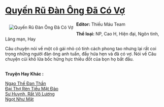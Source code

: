 <a href="https://utruyen.com/truyen/quyen-ru-dan-ong-da-co-vo/19225/" title="Quyến Rũ Đàn Ông Đã Có Vợ"><h1>Quyến Rũ Đàn Ông Đã Có Vợ</h1></a><div style="display:table"><img align="right" style="float: left; padding: 10px;" src="https://utruyen.com/images/story/200x260/quyen-ru-dan-ong-da-co-vo.jpg" alt="Quyến Rũ Đàn Ông Đã Có Vợ"><b>Editor:</b> Thiếu Máu Team<p></p><b>Thể loại:</b> NP, Cao H, Hiện đại, Ngôn tình, Lãng mạn, Hay<p></p>Câu chuyện nói về một cô gái nhỏ có tính cách phong tao nhưng lại rất coi trọng những người đàn ông anh tuấn, đầy hứa hẹn và đã có vợ. Nói về Câu chuyện củi khô lửa bốc hừng hực thiêu đốt của bọn họ bắt đầu.</div><p><br><b>Truyện Hay Khác :</b></p><a href="https://utruyen.com/truyen/ngao-the-dan-than/21750/" alt="Ngạo Thế Đan Thần">Ngạo Thế Đan Thần</a><br/><a href="https://github.com/quanluxury/ngontinhhot/tree/master/truyenhay/19192/" alt="Đại Thợ Rèn Tiểu Mật Đào">Đại Thợ Rèn Tiểu Mật Đào</a><br/><a href="https://truyenngontinhay.wordpress.com/2019/10/03/su-huynh-rat-vo-luong/" alt="Sư Huynh, Rất Vô Lương">Sư Huynh, Rất Vô Lương</a><br/><a href="https://www.wattpad.com/story/197726642-ng%E1%BB%8Dt-nh%C6%B0-m%E1%BA%ADt" alt=" Ngọt Như Mật"> Ngọt Như Mật</a><br/>